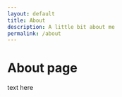```yaml
---
layout: default
title: About
description: A little bit about me
permalink: /about
---
```

# About page

text here